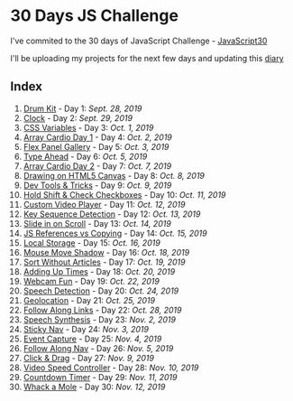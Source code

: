 # 30 Days JS Challenge

I've commited to the 30 days of JavaScript Challenge - [JavaScript30](https://javascript30.com/)

I'll be uploading my projects for the next few days and updating this [diary](https://github.com/AnaSegarra/30-days-javascript/blob/master/log.md)


## Index
1. [Drum Kit](https://github.com/AnaSegarra/30-days-javascript/tree/master/Day01-Drum-Kit) - Day 1: *Sept. 28, 2019*
2. [Clock](https://github.com/AnaSegarra/30-days-javascript/tree/master/Day02-Clock) - Day 2: *Sept. 29, 2019*
3. [CSS Variables](https://github.com/AnaSegarra/30-days-javascript/tree/master/Day03-CSS-Variables) - Day 3: *Oct. 1, 2019*
4. [Array Cardio Day 1](https://github.com/AnaSegarra/30-days-javascript/tree/master/Day04-Array-Cardio-Day1) - Day 4: *Oct. 2, 2019*
5. [Flex Panel Gallery](https://github.com/AnaSegarra/30-days-javascript/tree/master/Day05-Flex-Panel-Gallery) - Day 5: *Oct. 3, 2019*
6. [Type Ahead](https://github.com/AnaSegarra/30-days-javascript/tree/master/Day06-Type-Ahead) - Day 6: *Oct. 5, 2019*
7. [Array Cardio Day 2](https://github.com/AnaSegarra/30-days-javascript/tree/master/Day07-Array-Cardio-Day2) - Day 7: *Oct. 7, 2019*
8. [Drawing on HTML5 Canvas](https://github.com/AnaSegarra/30-days-javascript/tree/master/Day08-HTML5-Canvas) - Day 8: *Oct. 8, 2019*
9. [Dev Tools & Tricks](https://github.com/AnaSegarra/30-days-javascript/tree/master/Day09-Dev-Tools-Tricks) - Day 9: *Oct. 9, 2019* 
10. [Hold Shift & Check Checkboxes](https://github.com/AnaSegarra/30-days-javascript/tree/master/Day10-Hold-Shift%26Check-Checkboxes) - Day 10: *Oct. 11, 2019*
11. [Custom Video Player](https://github.com/AnaSegarra/30-days-javascript/tree/master/Day11-Custom-Video-Player) - Day 11: *Oct. 12, 2019*
12. [Key Sequence Detection](https://github.com/AnaSegarra/30-days-javascript/tree/master/Day12-Key-Sequence-Detection) - Day 12: *Oct. 13, 2019*
13. [Slide in on Scroll](https://github.com/AnaSegarra/30-days-javascript/tree/master/Day13-Slide-in-on-Scroll) - Day 13: *Oct. 14, 2019*
14. [JS References vs Copying](https://github.com/AnaSegarra/30-days-javascript/tree/master/Day14-Js-References-vs-Copying) - Day 14: *Oct. 15, 2019*
15. [Local Storage](https://github.com/AnaSegarra/30-days-javascript/tree/master/Day15-LocalStorage) - Day 15: *Oct. 16, 2019*
16. [Mouse Move Shadow](https://github.com/AnaSegarra/30-days-javascript/tree/master/Day16-Mouse-Move-Shadow) - Day 16: *Oct. 18, 2019*
17. [Sort Without Articles](https://github.com/AnaSegarra/30-days-javascript/tree/master/Day17-Sort-Without-Articles) - Day 17: *Oct. 19, 2019*
18. [Adding Up Times](https://github.com/AnaSegarra/30-days-javascript/tree/master/Day18-Adding-Up-Times) - Day 18: *Oct. 20, 2019*
19. [Webcam Fun](https://github.com/AnaSegarra/30-days-javascript/tree/master/Day19-Webcam-Fun) - Day 19: *Oct. 22, 2019*
20. [Speech Detection](https://github.com/AnaSegarra/30-days-javascript/tree/master/Day20-Speech-Detection) - Day 20: *Oct. 24, 2019*
21. [Geolocation](https://github.com/AnaSegarra/30-days-javascript/tree/master/Day21-Geolocation) - Day 21: *Oct. 25, 2019*
22. [Follow Along Links](https://github.com/AnaSegarra/30-days-javascript/tree/master/Day22-Follow-Along-Links) - Day 22: *Oct. 28, 2019*
23. [Speech Synthesis](https://github.com/AnaSegarra/30-days-javascript/tree/master/Day23-Speech-Synthesis) - Day 23: *Nov. 2, 2019*
24. [Sticky Nav](https://github.com/AnaSegarra/30-days-javascript/tree/master/Day24-Sticky-Nav) - Day 24: *Nov. 3, 2019*
25. [Event Capture](https://github.com/AnaSegarra/30-days-javascript/tree/master/Day25-Event-Capture) - Day 25: *Nov. 4, 2019*
26. [Follow Along Nav](https://github.com/AnaSegarra/30-days-javascript/tree/master/Day26-Follow-Along-Nav) - Day 26: *Nov. 5, 2019*
27. [Click & Drag](https://github.com/AnaSegarra/30-days-javascript/tree/master/Day27-Click-%26-Drag) - Day 27: *Nov. 9, 2019*
28. [Video Speed Controller](https://github.com/AnaSegarra/30-days-javascript/tree/master/Day28-Video-Speed-Controller) - Day 28: *Nov. 10, 2019*
29. [Countdown Timer](https://github.com/AnaSegarra/30-days-javascript/tree/master/Day29-Countdown-Timer) - Day 29: *Nov. 11, 2019*
30. [Whack a Mole](https://github.com/AnaSegarra/30-days-javascript/tree/master/Day30-Whack-A-Mole) - Day 30: *Nov. 12, 2019*
